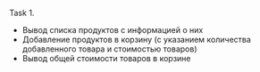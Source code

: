 Task 1.
  - Вывод списка продуктов c информацией о них
  - Добавление продуктов в корзину (с указанием количества добавленного товара и стоимостью товаров)
  - Вывод общей стоимости товаров в корзине
